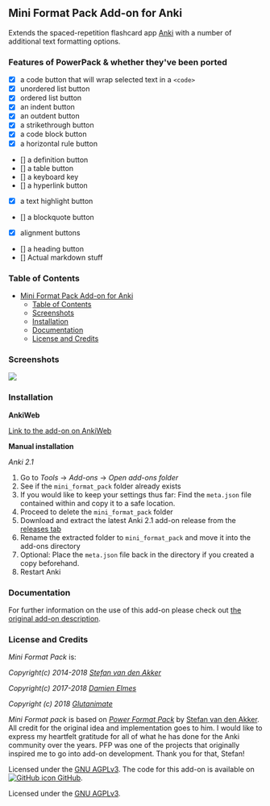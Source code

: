 ## Mini Format Pack Add-on for Anki

Extends the spaced-repetition flashcard app [Anki](https://apps.ankiweb.net/) with a number of additional text formatting options.

### Features of PowerPack & whether they've been ported
- [X] a code button that will wrap selected text in a `<code>`
- [X] unordered list button 
- [X] ordered list button
- [X] an indent button
- [X] an outdent button
- [X] a strikethrough button
- [X] a code block button
- [X] a horizontal rule button
- [] a definition button
- [] a table button 
- [] a keyboard key
- [] a hyperlink button
- [X] a text highlight button
- [] a blockquote button 
- [X] alignment buttons
- [] a heading button
- [] Actual markdown stuff



### Table of Contents

<!-- MarkdownTOC -->

- [Mini Format Pack Add-on for Anki](#mini-format-pack-add-on-for-anki)
    - [Table of Contents](#table-of-contents)
    - [Screenshots](#screenshots)
    - [Installation](#installation)
    - [Documentation](#documentation)
    - [License and Credits](#license-and-credits)

<!-- /MarkdownTOC -->

### Screenshots

![](screenshots/main.png)

### Installation

**AnkiWeb**

[Link to the add-on on AnkiWeb](https://ankiweb.net/shared/info/295889520)

**Manual installation**

*Anki 2.1*

1. Go to *Tools* → *Add-ons* → *Open add-ons folder*
2. See if the `mini_format_pack` folder already exists
3. If you would like to keep your settings thus far: Find the `meta.json` file contained within and copy it to a safe location.
4. Proceed to delete the `mini_format_pack` folder
5. Download and extract the latest Anki 2.1 add-on release from the [releases tab](https://github.com/Glutanimate/mini-format-pack/releases)
6. Rename the extracted folder to `mini_format_pack` and move it into the add-ons directory
7. Optional: Place the `meta.json` file back in the directory if you created a copy beforehand.
8. Restart Anki

### Documentation

For further information on the use of this add-on please check out [the original add-on description](docs/description.md).

### License and Credits

*Mini Format Pack* is:

*Copyright(c) 2014-2018 [Stefan van den Akker](https://relentlesscoding.com/)*

*Copyright(c) 2017-2018 [Damien Elmes](http://ichi2.net/contact.html)*

*Copyright (c) 2018 [Glutanimate](https://glutanimate.com/)*

*Mini Format pack* is based on [*Power Format Pack*](https://github.com/Neftas/supplementary-buttons-anki) by [Stefan van den Akker](https://github.com/Neftas). All credit for the original idea and implementation goes to him. I would like to express my heartfelt gratitude for all of what he has done for the Anki community over the years. PFP was one of the projects that originally inspired me to go into add-on development. Thank you for that, Stefan!

Licensed under the [GNU AGPLv3](https://www.gnu.org/licenses/agpl.html). The code for this add-on is available on [![GitHub icon](https://glutanimate.com/logos/github.svg) GitHub](https://github.com/glutanimate/mini-format-pack).


Licensed under the [GNU AGPLv3](https://www.gnu.org/licenses/agpl.html).

